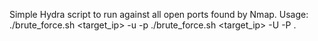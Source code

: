 Simple Hydra script to run against all open ports found by Nmap.
Usage:
./brute_force.sh <target_ip> -u <username> -p <password> 
./brute_force.sh <target_ip> -U <userlist> -P <passlist>.
